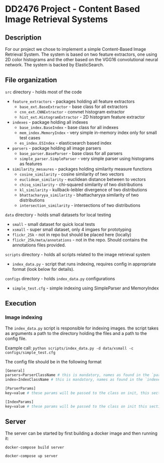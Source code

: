 # DD2476 Project - Content Based Image Retrieval Systems

## Description
For our project we chose to implement a simple Content-Based Image Retrieval System.
The system is based on two feature extractors, one using 2D color histograms and the other based on the VGG16 convolutional neural network. The system is backed by ElasticSearch.

## File organization

`src` directory - holds most of the code
- `feature_extractors` - packages holding all feature extractors
  - `base_ext.BaseExtractor` - base class for all extractors
  - `cnn_ext.CNNExtractor` - convnet histogram extractor
  - `hist_ext.HistogramExtractor` - 2D histogram feature extractor
- `indexes` - package holding all indexes
  - `base_index.BaseIndex` - base class for all indexes
  - `mem_index.MemoryIndex` - very simple in-memory index only for small test cases
  - `es_index.ESIndex` - elasticsearch based index
- `parsers` - package holding all image parsers
  - `base_parser.BaseParser` - base class for all parsers
  - `simple_parser.SimpleParser` - very simple parser using histograms as features
- `similarity_mesaures` - packages holding similarity measure functions
  - `cosine_similarity` - cosine similarity of two vectors
  - `euclidean_similarity` - euclidean distance between to vectors
  - `chisq_similarity` - chi-squared similarity of two distributions
  - `kl_similarity` - kullback-leibler divergence of two distributions
  - `bhattacharyya_similarity` - bhattacharyya similarity of two distributions
  - `intersection_similarity` - intersections of two distributions

`data` directory - holds small datasets for local testing
- `small` - small dataset for quick local tests
- `xsmall` - super small dataset, only 4 imgaes for prototyping
- `flickr_25k` - not in repo but should be placed here (locally)
- `flickr_25k/meta/annotations` - not in the repo. Should contains the annotations files provided.

`scripts` directory - holds all scripts related to the image retrieval system
- `index_data.py` - script that runs indexing, requires config in appropriate format (look below for details).

`configs` directory - holds `index_data.py` configurations
- `simple_test.cfg` - simple indexing using SimpleParser and MemoryIndex

## Execution
### Image indexing
The `index_data.py` script is responsible for indexing images. the script takes as arguments a path to the directory holding the files and a path to the config file.

Example call: `python scripts/index_data.py -d data/xsmall -c configs/simple_test.cfg`

The config file should be in the following format
```python
[General]
parsers=ParserClassName # this is mandatory, names as found in the `parsers` package (without package prefix)
index=IndexClassName # this is mandatory, names as found in the `indexes` package (without package prefix)

[ParserParams]
key=value # these params will be passed to the class on init, this section can be empty

[IndexParams]
key=value # these params will be passed to the class on init this section can be empty
```

## Server

The server can be started by first building a docker image and then running it:

`docker-compose build server`

`docker-compose up server`




